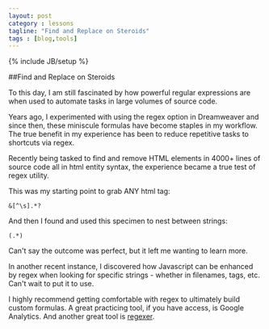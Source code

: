 ```yaml
---
layout: post
category : lessons
tagline: "Find and Replace on Steroids"
tags : [blog,tools]
---
```

{% include JB/setup %}

##Find and Replace on Steroids

To this day, I am still fascinated by how powerful regular expressions are when used to automate tasks in large volumes of source code.

Years ago, I experimented with using the regex option in Dreamweaver and since then, these miniscule formulas have become staples in my workflow. The true benefit in my experience has been to reduce repetitive tasks to shortcuts via regex.

Recently being tasked to find and remove HTML elements in 4000+ lines of source code all in html entity syntax, the experience became a true test of regex utility.

This was my starting point to grab ANY html tag:

    &[^\s].*?
    
And then I found and used this specimen to nest between strings:
    
    (.*)

Can't say the outcome was perfect, but it left me wanting to learn more.

In another recent instance, I discovered how Javascript can be enhanced by regex when looking for specific strings - whether in filenames, tags, etc. Can't wait to put it to use.

I highly recommend getting comfortable with regex to ultimately build custom formulas. A great practicing tool, if you have access, is Google Analytics. And another great tool is [regexer](http://www.regexr.com).